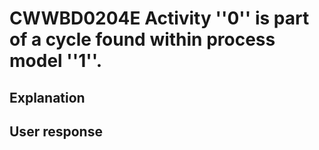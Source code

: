 # CWWBD0204E Activity ''0'' is part of a cycle found within process model ''1''.

## Explanation

## User response